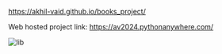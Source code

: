 https://akhil-vaid.github.io/books_project/  

Web hosted project link: https://av2024.pythonanywhere.com/    

![lib](https://github.com/user-attachments/assets/68828e16-9e41-47b0-8a09-b35661c00fbb)
